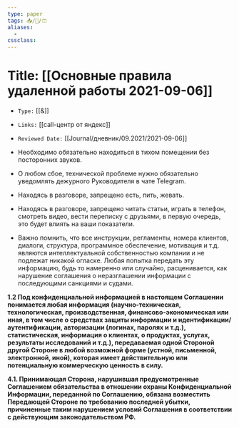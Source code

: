 ```yaml
---
type: paper
tags: 📥️/📜️/🩳
aliases:
  - 
cssclass: 
---
```




# Title: **[[Основные правила удаленной работы 2021-09-06]]**
- `Type:` [[&]]
- `Links:`  [[call-центр от яндекс]]
- `Reviewed Date:` [[Journal/дневник/09.2021/2021-09-06]]

-   Необходимо обязательно находиться в тихом помещении без посторонних звуков.
    
-   О любом сбое, технической проблеме нужно обязательно уведомлять дежурного Руководителя в чате Telegram.
    
-   Находясь в разговоре, запрещено есть, пить, жевать.
    
-   Находясь в разговоре, запрещено читать статьи, играть в телефон, смотреть видео, вести переписку с друзьями, в первую очередь, это будет влиять на ваши показатели.
    
-   Важно помнить, что все инструкции, регламенты, номера клиентов, диалоги, структура, программное обеспечение, мотивация и т.д. являются интеллектуальной собственностью компании и не подлежат никакой огласке. Любая попытка передать эту информацию, будь то намеренно или случайно, расценивается, как нарушение соглашения о неразглашении информации с последующими санкциями и судами.  
    

 **1.2 Под конфиденциальной информацией в настоящем Соглашении понимается любая информация (научно-техническая, технологическая, производственная, финансово-экономическая или иная, в том числе о средствах защиты информации и идентификации/аутентификации, авторизации (логинах, паролях и т.д.), статистическая, информация о клиентах, о продуктах, услугах, результаты исследований и т.д.), передаваемая одной Стороной другой Стороне в любой возможной форме (устной, письменной, электронной, иной), которая имеет действительную или потенциальную коммерческую ценность в силу.** 

 **4.1. Принимающая Сторона, нарушившая предусмотренные Соглашением обязательства в отношении охраны Конфиденциальной Информации, переданной по Соглашению, обязана возместить Передающей Стороне по требованию последней убытки, причиненные таким нарушением условий Соглашения в соответствии с действующим законодательством РФ.**
 